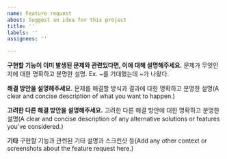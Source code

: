 ```yaml
---
name: Feature request
about: Suggest an idea for this project
title: ''
labels: ''
assignees: ''

---
```


**구현할 기능이 이미 발생된 문제와 관련있다면, 이에 대해 설명해주세요.**
문제가 무엇인지에 대한 명확하고 분명한 설명. Ex. ~를 기대했는데 ~가 나왔다.

**해결 방안을 설명헤주세요.**
문제를 해결할 방식과 결과에 대한 명확하고 분명한 설명(A clear and concise description of what you want to happen.)

**고려한 다른 해결 방안을 설명해주세요.**
고려한 다른 해결 방안에 대한 명확하고 분명한 설명(A clear and concise description of any alternative solutions or features you've considered.)

**기타**
구현할 기능과 관련된 기타 설명과 스크린샷 등(Add any other context or screenshots about the feature request here.)